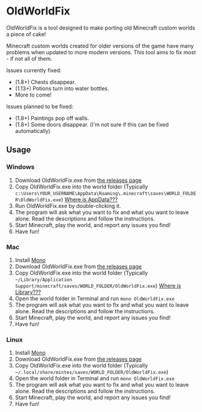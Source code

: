 # OldWorldFix
OldWorldFix is a tool designed to make porting old Minecraft custom worlds a piece of cake!

Minecraft custom worlds created for older versions of the game have many problems when updated to more modern versions. This tool aims to fix most - if not all of them.

Issues currently fixed:
* (1.8+) Chests disappear.
* (1.13+) Potions turn into water bottles.
* More to come!

Issues planned to be fixed:
* (1.8+) Paintings pop off walls.
* (1.8+) Some doors disappear. (I'm not sure if this can be fixed automatically)


## Usage
### Windows
1. Download OldWorldFix.exe from [the releases page](https://github.com/Hazerdous/OldWorldFix/releases)
2. Copy OldWorldFix.exe into the world folder (Typically `c:\Users\YOUR_USERNAME\AppData\Roaming\.minecraft\saves\WORLD_FOLDER\OldWorldFix.exe`) [Where is AppData???](https://help.mojang.com/customer/portal/articles/1480874-where-are-minecraft-files-stored-)
3. Run OldWorldFix.exe by double-clicking it.
4. The program will ask what you want to fix and what you want to leave alone. Read the descriptions and follow the instructions.
5. Start Minecraft, play the world, and report any issues you find!
6. Have fun!

### Mac
1. Install [Mono](https://www.mono-project.com/docs/getting-started/install/mac/)
2. Download OldWorldFix.exe from [the releases page](https://github.com/Hazerdous/OldWorldFix/releases)
3. Copy OldWorldFix.exe into the world folder (Typically `~/Library/Application Support/minecraft/saves/WORLD_FOLDER/OldWorldFix.exe`) [Where is Library???](https://help.mojang.com/customer/portal/articles/1480874-where-are-minecraft-files-stored-)
4. Open the world folder in Terminal and run `mono OldWorldFix.exe`
5. The program will ask what you want to fix and what you want to leave alone. Read the descriptions and follow the instructions.
6. Start Minecraft, play the world, and report any issues you find!
7. Have fun!

### Linux
1. Install [Mono](https://www.mono-project.com/docs/getting-started/install/linux/)
2. Download OldWorldFix.exe from [the releases page](https://github.com/Hazerdous/OldWorldFix/releases)
3. Copy OldWorldFix.exe into the world folder (Typically `~/.local/share/mintes/saves/WORLD_FOLDER/OldWorldFix.exe`)
4. Open the world folder in Terminal and run `mono OldWorldFix.exe`
5. The program will ask what you want to fix and what you want to leave alone. Read the descriptions and follow the instructions.
6. Start Minecraft, play the world, and report any issues you find!
7. Have fun!

